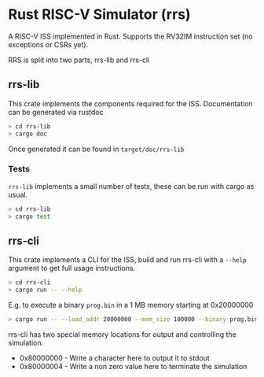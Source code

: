 # Rust RISC-V Simulator (rrs)

A RISC-V ISS implemented in Rust. Supports the RV32IM instruction set (no
exceptions or CSRs yet).

RRS is split into two parts, rrs-lib and rrs-cli

## rrs-lib

This crate implements the components required for the ISS. Documentation can be
generated via rustdoc

```sh
> cd rrs-lib
> cargo doc
```

Once generated it can be found in `target/doc/rrs-lib`

### Tests

`rrs-lib` implements a small number of tests, these can be run with cargo as
usual.

```sh
> cd rrs-lib
> cargo test
```

## rrs-cli

This crate implements a CLI for the ISS, build and run rrs-cli with a `--help`
argument to get full usage instructions.

```sh
> cd rrs-cli
> cargo run -- --help
```

E.g. to execute a binary `prog.bin` in a 1 MB memory starting at 0x20000000 

```sh
> cargo run -- --load_addr 20000000 --mem_size 100000 --binary prog.bin
```

rrs-cli has two special memory locations for output and controlling the
simulation.

* 0x80000000 - Write a character here to output it to stdout
* 0x80000004 - Write a non zero value here to terminate the simulation
